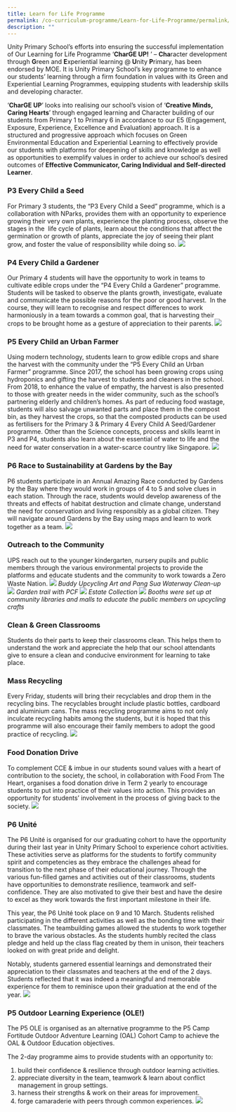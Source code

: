 ```yaml
---
title: Learn for Life Programme
permalink: /co-curriculum-programme/Learn-for-Life-Programme/permalink/
description: ""
---
```

Unity Primary School’s efforts into ensuring the successful implementation of Our Learning for Life Programme ‘**CharGE UP!** ’ – **Cha**racter development through **G**reen and **E**xperiential learning @ **U**nity **P**rimary, has been endorsed by MOE. It is Unity Primary School’s key programme to enhance our students’ learning through a firm foundation in values with its Green and Experiential Learning Programmes, equipping students with leadership skills and developing character.

‘**CharGE UP**’ looks into realising our school’s vision of ‘**Creative Minds, Caring Hearts**’ through engaged learning and Character building of our students from Primary 1 to Primary 6 in accordance to our E5 (Engagement, Exposure, Experience, Excellence and Evaluation) approach. It is a structured and progressive approach which focuses on Green Environmental Education and Experiential Learning to effectively provide our students with platforms for deepening of skills and knowledge as well as opportunities to exemplify values in order to achieve our school’s desired outcomes of **Effective Communicator, Caring Individual and Self-directed Learner**.

### **P3 Every Child a Seed**
For Primary 3 students, the “P3 Every Child a Seed” programme, which is a collaboration with NParks, provides them with an opportunity to experience growing their very own plants, experience the planting process, observe the stages in the  life cycle of plants, learn about the conditions that affect the germination or growth of plants, appreciate the joy of seeing their plant grow, and foster the value of responsibility while doing so.
![](/images/Curriculum/2023/SCI/P3%20LLP.jpg)
### **P4 Every Child a Gardener**
Our Primary 4 students will have the opportunity to work in teams to cultivate edible crops under the “P4 Every Child a Gardener” programme. Students will be tasked to observe the plants growth, investigate, evaluate and communicate the possible reasons for the poor or good harvest.  In the course, they will learn to recognise and respect differences to work harmoniously in a team towards a common goal, that is harvesting their crops to be brought home as a gesture of appreciation to their parents.
![](/images/Curriculum/2023/SCI/P4%20LLP.jpg)
### **P5 Every Child an Urban Farmer**
Using modern technology, students learn to grow edible crops and share the harvest with the community under the “P5 Every Child an Urban Farmer” programme. Since 2017, the school has been growing crops using hydroponics and gifting the harvest to students and cleaners in the school. From 2018, to enhance the value of empathy, the harvest is also presented to those with greater needs in the wider community, such as the school’s partnering elderly and children’s homes. As part of reducing food wastage, students will also salvage unwanted parts and place them in the compost bin, as they harvest the crops, so that the composted products can be used as fertilisers for the Primary 3 & Primary 4 Every Child A Seed/Gardener programme. Other than the Science concepts, process and skills learnt in P3 and P4, students also learn about the essential of water to life and the need for water conservation in a water-scarce country like Singapore.
![](/images/Curriculum/2023/SCI/P5%20LLP.jpg)
### **P6 Race to Sustainability at Gardens by the Bay**
P6 students participate in an Annual Amazing Race conducted by Gardens by the Bay where they would work in groups of 4 to 5 and solve clues in each station. Through the race, students would develop awareness of the threats and effects of habitat destruction and climate change, understand the need for conservation and living responsibly as a global citizen. They will navigate around Gardens by the Bay using maps and learn to work together as a team.
![](/images/Curriculum/2023/SCI/P6%20LJ%20GBTB%20.jpg)

### **Outreach to the Community**
UPS reach out to the younger kindergarten, nursery pupils and public members through the various environmental projects to provide the platforms and educate students and the community to work towards a Zero Waste Nation.
![](/images/Programmes/2023/LLP/Outreach%20to%20the%20community.jpg)
*Buddy Upcycling Art and Pang Sua Waterway Clean-up*
![](/images/Programmes/2023/LLP/Partnership%20w%20PCF.jpeg)
*Garden trail with PCF*
![](/images/Programmes/2023/LLP/Estate%20Collection.jpg)
*Estate Collection*
![](/images/Programmes/2023/LLP/Outreach.jpg)
*Booths were set up at community libraries and malls to educate the public members on upcycling crafts*
### **Clean & Green Classrooms**
Students do their parts to keep their classrooms clean. This helps them to understand the work and appreciate the help that our school attendants give to ensure a clean and conducive environment for learning to take place.

### **Mass Recycling**
Every Friday, students will bring their recyclables and drop them in the recycling bins. The recyclables brought include plastic bottles, cardboard and aluminium cans. The mass recycling programme aims to not only inculcate recycling habits among the students, but it is hoped that this programme will also encourage their family members to adopt the good practice of recycling.
![](/images/Programmes/2023/LLP/Mass%20Recycling.jpg)
### **Food Donation Drive**
To complement CCE & imbue in our students sound values with a heart of contribution to the society, the school, in collaboration with Food From The Heart, organises a food donation drive in Term 2 yearly to encourage students to put into practice of their values into action. This provides an opportunity for students’ involvement in the process of giving back to the society.
![](/images/Programmes/2023/LLP/Food%20Donation.jpg)
### **P6 Unité**
The P6 Unité is organised for our graduating cohort to have the opportunity during their last year in Unity Primary School to experience cohort activities. These activities serve as platforms for the students to fortify community spirit and competencies as they embrace the challenges ahead for transition to the next phase of their educational journey. Through the various fun-filled games and activities out of their classrooms, students have opportunities to demonstrate resilience, teamwork and self-confidence. They are also motivated to give their best and have the desire to excel as they work towards the first important milestone in their life.

This year, the P6 Unité took place on 9 and 10 March. Students relished participating in the different activities as well as the bonding time with their classmates. The teambuilding games allowed the students to work together to brave the various obstacles. As the students humbly recited the class pledge and held up the class flag created by them in unison, their teachers looked on with great pride and delight.

Notably, students garnered essential learnings and demonstrated their appreciation to their classmates and teachers at the end of the 2 days. Students reflected that it was indeed a meaningful and memorable experience for them to reminisce upon their graduation at the end of the year. 
![](/images/Programmes/2023/LLP/2023%20p6%20unite.jpg)
### **P5 Outdoor Learning Experience (OLE!)**
The P5 OLE is organised as an alternative programme to the P5 Camp Fortitude Outdoor Adventure Learning (OAL) Cohort Camp to achieve the OAL & Outdoor Education objectives.

The 2-day programme aims to provide students with an opportunity to:
1. build their confidence & resilience through outdoor learning activities.
2. appreciate diversity in the team, teamwork & learn about conflict management in group settings.
3. harness their strengths & work on their areas for improvement.
4. forge camaraderie with peers through common experiences.
![](/images/Programmes/2023/LLP/P5%20OLE.jpg)